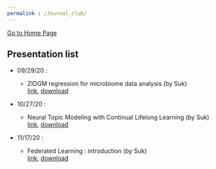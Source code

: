 ```yaml
---
permalink : /Journal_club/
---
```

[Go to Home Page](https://chunhyonho.github.io/) 

## Presentation list
  - 09/29/20 : 
    - ZIDGM regression for microbiome data analysis (by Suk)  
    [link](https://github.com/chunhyonho/Group-study/blob/master/Journal%20Club/092920/zero-inflated%20gdm.pdf), 
    [download](https://github.com/chunhyonho/Group-study/raw/master/Journal%20Club/092920/zero-inflated%20gdm.pdf)   
    

  - 10/27/20 : 
    - Neural Topic Modeling with Continual Lifelong Learning (by Suk)  
    [link](https://github.com/chunhyonho/Group-study/edit/master/Journal%20Club/index.md), 
    [download](https://github.com/chunhyonho/Group-study/raw/master/Journal%20Club/LNTM.pdf)   
    
  - 11/17/20 : 
    - Federated Learning : introduction (by Suk)  
    [link](/FL),
    [download]()
    